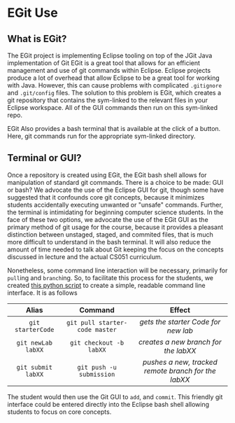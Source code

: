 # EGit Use

## What is EGit?
The EGit project is implementing Eclipse tooling on top of the JGit Java 
implementation of Git EGit is a great tool that allows for an efficient 
management and use of git commands within Eclipse. Eclipse projects produce a 
lot of overhead that allow Eclipse to be a great tool for working with Java. 
However, this can cause problems with complicated `.gitignore` and `.git/config`
files. The solution to this problem is EGit, which creates a git repository that
contains the sym-linked to the relevant files in your Eclipse workspace. All of 
the GUI commands then run on this sym-linked repo.  

EGit Also provides a bash terminal that is available at the click of a button. 
Here, git commands run for the appropriate sym-linked directory.

## Terminal or GUI?
Once a repository is created using EGit, the EGit bash shell allows for 
manipulation of standard git commands. There is a choice to be made: GUI or bash? 
We advocate the use of the Eclipse GUI for git, though some have suggested that 
it confounds core git concepts, because it minimizes students accidentally 
executing unwanted or "unsafe" commands. Further, the terminal is intimidating for 
beginning computer science students. In the face of these two options, we advocate 
the use of the EGit GUI as the primary method of git usage for the course, because 
it provides a pleasant distinction between unstaged, staged, and commited files, 
that is much more difficult to understand in the bash terminal. It will also reduce 
the amount of time needed to talk about Git keeping the focus on the concepts 
discussed in lecture and the actual CS051 curriculum.

Nonetheless, some command line interaction will be necessary, primarily for
`pull`ing and `branch`ing.  So, to facilitate this process for the students,
we created [this python script](configure_git.py) to create a simple, readable command line
interface.  It is as follows

| Alias               | Command                        | Effect                               |
|:-------------------:|:------------------------------:|:------------------------------------:|
| `git starterCode`   | `git pull starter-code master` | *gets the starter Code for new lab*  |
| `git newLab labXX`  | `git checkout -b labXX`        | *creates a new branch for the labXX* |
| `git submit labXX`  | `git push -u submission`       | *pushes a new, tracked remote branch for the labXX* |

The student would then use the Git GUI to `add`, and `commit`. This friendly git
interface could be entered directly into the Eclipse bash shell allowing
students to focus on core concepts.
